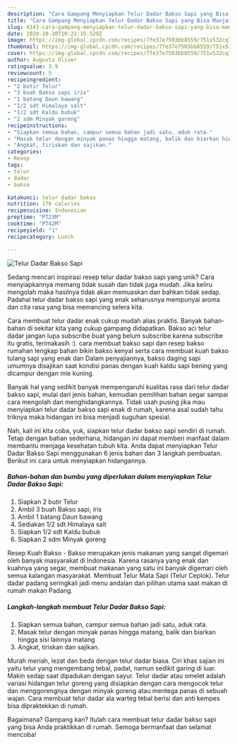 ```yaml
---
description: "Cara Gampang Menyiapkan Telur Dadar Bakso Sapi yang Bisa Manjain Lidah"
title: "Cara Gampang Menyiapkan Telur Dadar Bakso Sapi yang Bisa Manjain Lidah"
slug: 4143-cara-gampang-menyiapkan-telur-dadar-bakso-sapi-yang-bisa-manjain-lidah
date: 2020-10-30T10:21:15.529Z
image: https://img-global.cpcdn.com/recipes/7fe37e7503bb8559/751x532cq70/telur-dadar-bakso-sapi-foto-resep-utama.jpg
thumbnail: https://img-global.cpcdn.com/recipes/7fe37e7503bb8559/751x532cq70/telur-dadar-bakso-sapi-foto-resep-utama.jpg
cover: https://img-global.cpcdn.com/recipes/7fe37e7503bb8559/751x532cq70/telur-dadar-bakso-sapi-foto-resep-utama.jpg
author: Augusta Oliver
ratingvalue: 3.9
reviewcount: 5
recipeingredient:
- "2 butir Telur"
- "3 buah Bakso sapi iris"
- "1 batang Daun bawang"
- "1/2 sdt Himalaya salt"
- "1/2 sdt Kaldu bubuk"
- "2 sdm Minyak goreng"
recipeinstructions:
- "Siapkan semua bahan, campur semua bahan jadi satu, aduk rata."
- "Masak telur dengan minyak panas hingga matang, balik dan biarkan hingga sisi lainnya matang"
- "Angkat, tiriskan dan sajikan."
categories:
- Resep
tags:
- telur
- dadar
- bakso

katakunci: telur dadar bakso 
nutrition: 176 calories
recipecuisine: Indonesian
preptime: "PT23M"
cooktime: "PT42M"
recipeyield: "1"
recipecategory: Lunch

---
```



![Telur Dadar Bakso Sapi](https://img-global.cpcdn.com/recipes/7fe37e7503bb8559/751x532cq70/telur-dadar-bakso-sapi-foto-resep-utama.jpg)

Sedang mencari inspirasi resep telur dadar bakso sapi yang unik? Cara menyiapkannya memang tidak susah dan tidak juga mudah. Jika keliru mengolah maka hasilnya tidak akan memuaskan dan bahkan tidak sedap. Padahal telur dadar bakso sapi yang enak seharusnya mempunyai aroma dan cita rasa yang bisa memancing selera kita.

Cara membuat telur dadar enak cukup mudah alias praktis. Banyak bahan-bahan di sekitar kita yang cukup gampang didapatkan. Bakso aci telur dadar jangan lupa subscribe buat yang belum subscribe karena subscribe itu gratis, terimakasih :). cara membuat bakso sapi dan resep bakso rumahan lengkap bahan bikin bakso kenyal serta cara membuat kuah bakso tulang sapi yang enak dan Dalam penyajiannya, bakso daging sapi umumnya disajikan saat kondisi panas dengan kuah kaldu sapi bening yang dicampur dengan mie kuning.

Banyak hal yang sedikit banyak mempengaruhi kualitas rasa dari telur dadar bakso sapi, mulai dari jenis bahan, kemudian pemilihan bahan segar sampai cara mengolah dan menghidangkannya. Tidak usah pusing jika mau menyiapkan telur dadar bakso sapi enak di rumah, karena asal sudah tahu triknya maka hidangan ini bisa menjadi suguhan spesial.


Nah, kali ini kita coba, yuk, siapkan telur dadar bakso sapi sendiri di rumah. Tetap dengan bahan sederhana, hidangan ini dapat memberi manfaat dalam membantu menjaga kesehatan tubuh kita. Anda dapat menyiapkan Telur Dadar Bakso Sapi menggunakan 6 jenis bahan dan 3 langkah pembuatan. Berikut ini cara untuk menyiapkan hidangannya.

<!--inarticleads1-->

##### Bahan-bahan dan bumbu yang diperlukan dalam menyiapkan Telur Dadar Bakso Sapi:

1. Siapkan 2 butir Telur
1. Ambil 3 buah Bakso sapi, iris
1. Ambil 1 batang Daun bawang
1. Sediakan 1/2 sdt Himalaya salt
1. Siapkan 1/2 sdt Kaldu bubuk
1. Siapkan 2 sdm Minyak goreng


Resep Kuah Bakso - Bakso merupakan jenis makanan yang sangat digemari oleh banyak masyarakat di Indonesia. Karena rasanya yang enak dan kuahnya yang segar, membuat makanan yang satu ini banyak digemari oleh semua kalangan masyarakat. Membuat Telur Mata Sapi (Telur Ceplok). Telur dadar padang seringkali jadi menu andalan dan pilihan utama saat makan di rumah makan Padang. 

<!--inarticleads2-->

##### Langkah-langkah membuat Telur Dadar Bakso Sapi:

1. Siapkan semua bahan, campur semua bahan jadi satu, aduk rata.
1. Masak telur dengan minyak panas hingga matang, balik dan biarkan hingga sisi lainnya matang
1. Angkat, tiriskan dan sajikan.


Murah meriah, lezat dan beda dengan telur dadar biasa. Ciri khas sajian ini yaitu telur yang mengembang tebal, padat, namun sedikit garing di luar. Makin sedap saat dipadukan dengan sayur. Telur dadar atau omelet adalah variasi hidangan telur goreng yang disiapkan dengan cara mengocok telur dan menggorengnya dengan minyak goreng atau mentega panas di sebuah wajan. Cara membuat telur dadar ala warteg tebal berisi dan anti kempes bisa dipraktekkan di rumah. 

Bagaimana? Gampang kan? Itulah cara membuat telur dadar bakso sapi yang bisa Anda praktikkan di rumah. Semoga bermanfaat dan selamat mencoba!
